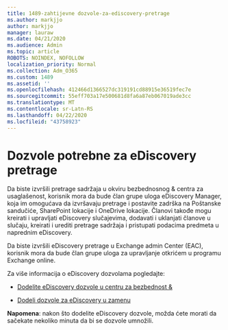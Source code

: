 ```yaml
---
title: 1489-zahtijevne dozvole-za-ediscovery-pretrage
ms.author: markjjo
author: markjjo
manager: lauraw
ms.date: 04/21/2020
ms.audience: Admin
ms.topic: article
ROBOTS: NOINDEX, NOFOLLOW
localization_priority: Normal
ms.collection: Adm_O365
ms.custom: 1489
ms.assetid: ''
ms.openlocfilehash: 412466d1366527dc319191cd88915e36519fec7e
ms.sourcegitcommit: 55eff703a17e500681d8fa6a87eb067019ade3cc
ms.translationtype: MT
ms.contentlocale: sr-Latn-RS
ms.lasthandoff: 04/22/2020
ms.locfileid: "43758923"
---
```

# <a name="permissions-required-for-ediscovery-searches"></a>Dozvole potrebne za eDiscovery pretrage

Da biste izvršili pretrage sadržaja u okviru bezbednosnog & centra za usaglašenost, korisnik mora da bude član grupe uloga eDiscovery Manager, koja im omogućava da izvršavaju pretrage i postavite zadrška na Poštanske sandučiće, SharePoint lokacije i OneDrive lokacije. Članovi takođe mogu kreirati i upravljati eDiscovery slučajevima, dodavati i uklanjati članove u slučaju, kreirati i urediti pretrage sadržaja i pristupati podacima predmeta u naprednim eDiscovery.

Da biste izvršili eDiscovery pretrage u Exchange admin Center (EAC), korisnik mora da bude član grupe uloga za upravljanje otkrićem u programu Exchange online.

Za više informacija o eDiscovery dozvolama pogledajte: 

- [Dodelite eDiscovery dozvole u centru za bezbednost &](https://docs.microsoft.com/office365/securitycompliance/assign-ediscovery-permissions)

- [Dodeli dozvole za eDiscovery u zamenu](https://docs.microsoft.com/exchange/security-and-compliance/in-place-ediscovery/assign-ediscovery-permissions)

**Napomena**: nakon što dodelite eDiscovery dozvole, možda ćete morati da sačekate nekoliko minuta da bi se dozvole umnožili.
